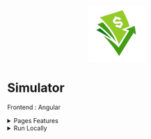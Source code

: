 <div align="center">
<img height="130px" width="130px" src="./src/assets/images/logo.png">
</div>
  
# Simulator

Frontend : Angular

<details>
  <summary>Pages Features</summary>

### Form

- Select the number of persons living with you, your yearly income and the type of work that needs to be made in order to make your home more eco-friendly

### Globale

- View the percentage of renovation subsidies that can be applied in your case

### Geste

- View the amount of renovation subsidies that can be applied in your case

</details>

<details>
  <summary>Run Locally</summary>

### Clone the project

```bash
  git clone https://github.com/Brice150/Simulator.git
```

### Install dependencies

```bash
  npm install
```

### Start the server

```bash
  ng serve -o
```

</details>

